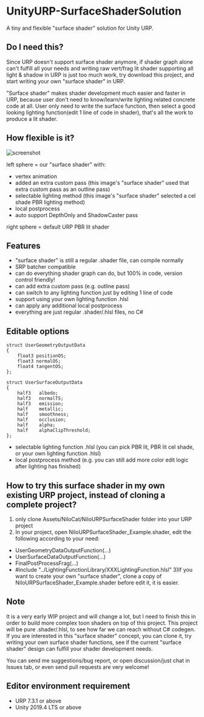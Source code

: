 # UnityURP-SurfaceShaderSolution
 A tiny and flexible "surface shader" solution for Unity URP.
 
Do I need this?
-----------------------
Since URP doesn't support surface shader anymore, if shader graph alone can't fulfill all your needs and writing raw vert/frag lit shader supporting all light & shadow in URP is just too much work, try download this project, and start writing your own "surface shader" in URP.

"Surface shader" makes shader development much easier and faster in URP, because user don't need to know/learn/write lighting related concrete code at all.
User only need to write the surface function, then select a good looking lighting function(edit 1 line of code in shader), that's all the work to produce a lit shader.

How flexible is it?
-----------------------
 ![screenshot](https://i.imgur.com/pLNO4aR.png)
 
left sphere = our "surface shader" with:
- vertex animation
- added an extra custom pass (this image's "surface shader" used that  extra custom pass as an outline pass)
- selectable lighting method (this image's "surface shader" selected a cel shade PBR lighting method)
- local postprocess
- auto support DepthOnly and ShadowCaster pass

right sphere = default URP PBR lit shader

Features
-----------------------
- "surface shader" is still a regular .shader file, can compile normally
- SRP batcher compatible
- can do everything shader graph can do, but 100% in code, version control friendly!
- can add extra custom pass (e.g. outline pass)
- can switch to any lighting function just by editing 1 line of code
- support using your own lighting function .hlsl
- can apply any additional local postprocess
- everything are just regular .shader/.hlsl files, no C#

Editable options
-----------------------

    struct UserGeometryOutputData
    {
        float3 positionOS;
        float3 normalOS;
        float4 tangentOS;
    };

    struct UserSurfaceOutputData
    {
        half3   albedo;             
        half3   normalTS;          
        half3   emission;     
        half    metallic;
        half    smoothness;
        half    occlusion;                
        half    alpha;          
        half    alphaClipThreshold;
    };
    
- selectable lighting function .hlsl (you can pick PBR lit, PBR lit cel shade, or your own lighting function .hlsl)
- local postprocess method (e.g. you can still add more color edit logic after lighting has finished)

How to try this surface shader in my own existing URP project, instead of cloning a complete project?
-----------------------
1) only clone Assets/NiloCat/NiloURPSurfaceShader folder into your URP project
2) In your project, open NiloURPSurfaceShader_Example.shader, edit the following according to your need:
- UserGeometryDataOutputFunction(...)
- UserSurfaceDataOutputFunction(...)
- FinalPostProcessFrag(...)
- #include "../LightingFunctionLibrary/XXXLightingFunction.hlsl"
3)If you want to create your own "surface shader", clone a copy of NiloURPSurfaceShader_Example.shader before edit it, it is easier.

Note
-----------------------
It is a very early WIP project and will change a lot, but I need to finish this in order to build more complex toon shaders on top of this project. This project will be pure .shader/.hlsl, to see how far we can reach without C# codegen.
If you are interested in this "surface shader" concept, you can clone it, try writing your own surface shader functions, see if the current "surface shader" design can fulfill your shader development needs.

You can send me suggestions/bug report, or open discussion/just chat in Issues tab, or even send pull requests are very welcome!

Editor environment requirement
-----------------------
- URP 7.3.1 or above
- Unity 2019.4 LTS or above
